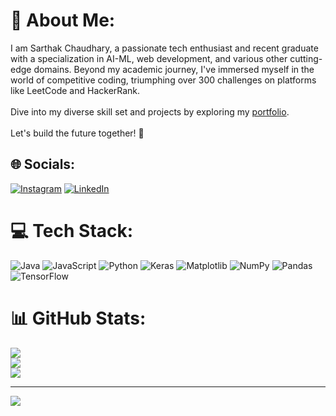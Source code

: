 # 💫 About Me:
I am Sarthak Chaudhary, a passionate tech enthusiast and recent graduate with a specialization in AI-ML, web development, and various other cutting-edge domains. Beyond my academic journey, I've immersed myself in the world of competitive coding, triumphing over 300 challenges on platforms like LeetCode and HackerRank.<br><br>Dive into my diverse skill set and projects by exploring my [portfolio](https://sarthakchaudhary46.github.io/SarthakChaudhary-Portfolio/).<br><br>Let's build the future together! 🚀


## 🌐 Socials:
[![Instagram](https://img.shields.io/badge/Instagram-%23E4405F.svg?logo=Instagram&logoColor=white)](https://instagram.com/_sarthak_chaudhary_) [![LinkedIn](https://img.shields.io/badge/LinkedIn-%230077B5.svg?logo=linkedin&logoColor=white)](https://www.linkedin.com/in/sarthak-chaudhary-436354245/) 

# 💻 Tech Stack:
![Java](https://img.shields.io/badge/java-%23ED8B00.svg?style=for-the-badge&logo=openjdk&logoColor=white) ![JavaScript](https://img.shields.io/badge/javascript-%23323330.svg?style=for-the-badge&logo=javascript&logoColor=%23F7DF1E) ![Python](https://img.shields.io/badge/python-3670A0?style=for-the-badge&logo=python&logoColor=ffdd54) ![Keras](https://img.shields.io/badge/Keras-%23D00000.svg?style=for-the-badge&logo=Keras&logoColor=white) ![Matplotlib](https://img.shields.io/badge/Matplotlib-%23ffffff.svg?style=for-the-badge&logo=Matplotlib&logoColor=black) ![NumPy](https://img.shields.io/badge/numpy-%23013243.svg?style=for-the-badge&logo=numpy&logoColor=white) ![Pandas](https://img.shields.io/badge/pandas-%23150458.svg?style=for-the-badge&logo=pandas&logoColor=white) ![TensorFlow](https://img.shields.io/badge/TensorFlow-%23FF6F00.svg?style=for-the-badge&logo=TensorFlow&logoColor=white)
# 📊 GitHub Stats:
![](https://github-readme-stats.vercel.app/api?username=SarthakChaudhary46&theme=dark&hide_border=false&include_all_commits=true&count_private=false)<br/>
![](https://github-readme-streak-stats.herokuapp.com/?user=SarthakChaudhary46&theme=dark&hide_border=false)<br/>
![](https://github-readme-stats.vercel.app/api/top-langs/?username=SarthakChaudhary46&theme=dark&hide_border=false&include_all_commits=true&count_private=false&layout=compact)

---
[![](https://visitcount.itsvg.in/api?id=SarthakChaudhary46&icon=0&color=0)](https://visitcount.itsvg.in)

<!-- Proudly created with GPRM ( https://gprm.itsvg.in ) -->
